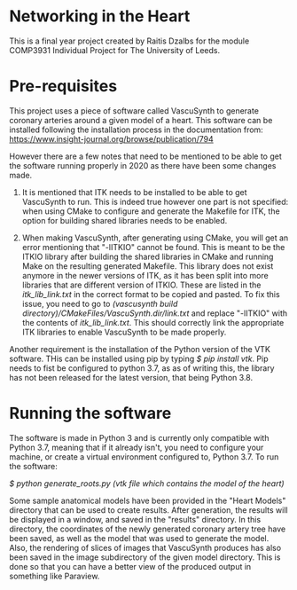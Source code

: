 # Networking in the Heart
This is a final year project created by Raitis Dzalbs for the module COMP3931 Individual Project for The University of Leeds.

# Pre-requisites
This project uses a piece of software called VascuSynth to generate coronary arteries around a given model of a heart. This software can be installed following the installation process in the documentation from:
https://www.insight-journal.org/browse/publication/794

However there are a few notes that need to be mentioned to be able to get the software running properly in 2020 as there have been some changes made.

1. It is mentioned that ITK needs to be installed to be able to get VascuSynth to run. This is indeed true however one part is not specified: when using CMake to configure and generate the Makefile for ITK, the option for building shared libraries needs to be enabled.

2. When making VascuSynth, after generating using CMake, you will get an error mentioning that "-lITKIO" cannot be found. This is meant to be the ITKIO library after building the shared libraries in CMake and running Make on the resulting generated Makefile. This library does not exist anymore in the newer versions of ITK, as it has been split into more libraries that are different version of ITKIO. These are listed in the _itk_lib_link.txt_ in the correct format to be copied and pasted. To fix this issue, you need to go to _(vascusynth build directory)/CMakeFiles/VascuSynth.dir/link.txt_ and replace "-lITKIO" with the contents of _itk_lib_link.txt_. This should correctly link the appropriate ITK libraries to enable VascuSynth to be made properly.

Another requirement is the installation of the Python version of the VTK software. THis can be installed using pip by typing _$ pip install vtk_. Pip needs to fist be configured to python 3.7, as as of writing this, the library has not been released for the latest version, that being Python 3.8.

# Running the software

The software is made in Python 3 and is currently only compatible with Python 3.7, meaning that if it already isn't, you need to configure your machine, or create a virtual environment configured to, Python 3.7. To run the software:

_$ python generate_roots.py (vtk file which contains the model of the heart)_

Some sample anatomical models have been provided in the "Heart Models" directory that can be used to create results. After generation, the results will be displayed in a window, and saved in the "results" directory. In this directory, the coordinates of the newly generated coronary artery tree have been saved, as well as the model that was used to generate the model. Also, the rendering of slices of images that VascuSynth produces has also been saved in the image subdirectory of the given model directory. This is done so that you can have a better view of the produced output in something like Paraview.

